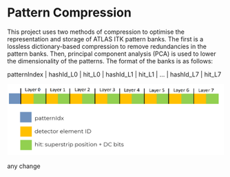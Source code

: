 # Pattern Compression

This project uses two methods of compression to optimise the representation and storage of ATLAS ITK pattern banks. The first is a lossless dictionary-based compression to remove redundancies in the pattern banks. Then, principal component analysis (PCA) is used to lower the dimensionality of the patterns. The format of the banks is as follows:

patternIndex  |  hashId_L0  |  hit_L0  |  hashId_L1  |  hit_L1  |  ...  |  hashId_L7  |  hit_L7  


![image](https://github.com/cbdonaldson/pattern_compression/blob/master/format1.png)

any change


